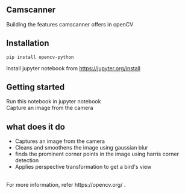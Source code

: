 ## Camscanner
Building the features camscanner offers in openCV
## Installation
```
pip install opencv-python
```
Install jupyter notebook from  https://jupyter.org/install 
## Getting started
Run this notebook in jupyter notebook<br>
Capture an image from the camera<br>
## what does it do
- Captures an image from the camera 
- Cleans and smoothens the image using gaussian blur
- finds the prominent corner points in the image using harris corner detection
- Applies perspective transformation to get a bird's view
<br>
For more information, refer https://opencv.org/ . 
